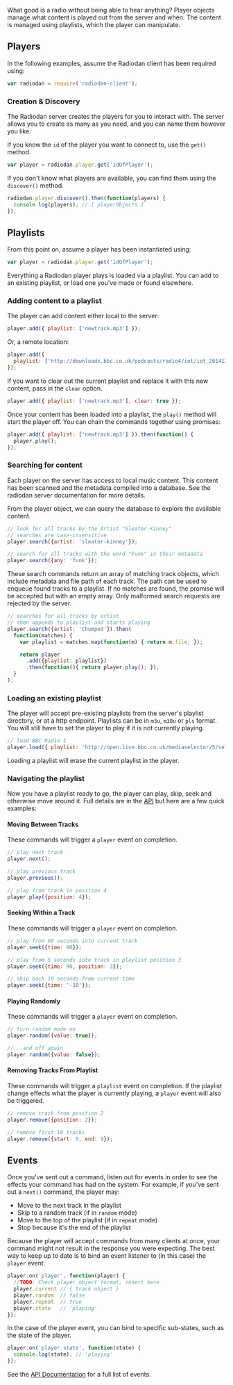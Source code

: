 What good is a radio without being able to hear anything? Player objects manage
what content is played out from the server and when. The content is managed
using playlists, which the player can manipulate.

## Players

In the following examples, assume the Radiodan client has been required using:

```javascript
var radiodan = require('radiodan-client');
```

### Creation & Discovery

The Radiodan server creates the players for you to interact with. The server
allows you to create as many as you need, and you can name them however you
like.

If you know the `id` of the player you want to connect to, use the `get()`
method.

```javascript
var player = radiodan.player.get('idOfPlayer');
```

If you don't know what players are available, you can find them using the
`discover()` method.

```javascript
radiodan.player.discover().then(function(players) {
  console.log(players); // [ playerObjects ]
});
```

## Playlists

From this point on, assume a player has been instantiated using:

```javascript
var player = radiodan.player.get('idOfPlayer');
```

Everything a Radiodan player plays is loaded via a playlist. You can add to an
existing playlist, or load one you've made or found elsewhere.

### Adding content to a playlist

The player can add content either local to the server:

```javascript
player.add({ playlist: ['newtrack.mp3'] });
```

Or, a remote location:

```javascript
player.add({
  playlist: ['http://downloads.bbc.co.uk/podcasts/radio4/iot/iot_20141218-1030a.mp3']
});
```

If you want to clear out the current playlist and replace it with this new
content, pass in the `clear` option.

```javascript
player.add({ playlist: ['newtrack.mp3'], clear: true });
```

Once your content has been loaded into a playlist, the `play()` method will
start the player off. You can chain the commands together using promises:

```javascript
player.add({ playlist: ['newtrack.mp3'] }).then(function() {
  player.play();
});
```

### Searching for content

Each player on the server has access to local music content. This content
has been scanned and the metadata compiled into a database. See the radiodan
server documentation for more details.

From the player object, we can query the database to explore the available
content.

```javascript
// look for all tracks by the Artist "Sleater-Kinney"
// searches are case-insensitive
player.search({artist: 'sleater-kinney'});

// search for all tracks with the word "Funk" in their metadata
player.search({any: 'funk'});
```

These search commands return an array of matching track objects, which include
metadata and file path of each track. The path can be used to enqueue found
tracks to a playlist. If no matches are found, the promise will be
accepted but with an empty array. Only malformed search requests are rejected
by the server.

```javascript
// searches for all tracks by artist
// then appends to playlist and starts playing
player.search({artist: 'Chumped'}).then(
  function(matches) {
    var playlist = matches.map(function(m) { return m.file; });

    return player
      .add({playlist: playlist})
      .then(function(){ return player.play(); });
  }
);
```

### Loading an existing playlist

The player will accept pre-existing playlists from the server's playlist
directory, or at a http endpoint. Playlists can be in `m3u`, `m38u` or `pls`
format. You will still have to set the player to play if it is not currently
playing.

```javascript
// load BBC Radio 1
player.load({ playlist: 'http://open.live.bbc.co.uk/mediaselector/5/select/mediaset/http-icy-aac-lc-a/vpid/bbc_radio_one/format/pls.pls' })
```

Loading a playlist will erase the current playlist in the player.

### Navigating the playlist

Now you have a playlist ready to go, the player can play, skip, seek and
otherwise move around it. Full details are in the [API](api/player) but here
are a few quick examples:

#### Moving Between Tracks
These commands will trigger a `player` event on completion.

```javascript
// play next track
player.next();

// play previous track
player.previous();

// play from track in position 4
player.play({position: 4});
```

#### Seeking Within a Track
These commands will trigger a `player` event on completion.

```javascript
// play from 90 seconds into current track
player.seek({time: 90});

// play from 5 seconds into track in playlist position 3
player.seek({time: 90, position: 3});

// skip back 10 seconds from current time
player.seek({time: '-10'});
```

#### Playing Randomly
These commands will trigger a `player` event on completion.

```javascript
// turn random mode on
player.random({value: true});

// ..and off again
player.random({value: false});
```

#### Removing Tracks From Playlist
These commands will trigger a `playlist` event on completion. If the playlist
change effects what the player is currently playing, a `player` event will also
be triggered.

```javascript
// remove track from position 2
player.remove({position: 2});

// remove first 10 tracks
player.remove({start: 0, end: 9});
```

## Events

Once you've sent out a command, listen out for events in order to see the
effects your command has had on the system. For example, if you've sent out a
`next()` command, the player may:

* Move to the next track in the playlist
* Skip to a random track (if in `random` mode)
* Move to the top of the playlist (if in `repeat` mode)
* Stop because it's the end of the playlist

Because the player will accept commands from many clients at once, your command
might not result in the response you were expecting. The best way to keep up to
date is to bind an event listener to (in this case) the `player` event.

```javascript
player.on('player', function(player) {
  //TODO: Check player object format, insert here
  player.current // { track object }
  player.random  // false
  player.repeat  // true
  player.state   // 'playing'
});
```

In the case of the player event, you can bind to specific sub-states, such as
the state of the player.

```javascript
player.on('player.state', function(state) {
  console.log(state); // 'playing'
});
```

See the [API Documentation](api/player#events) for a full list of events.

